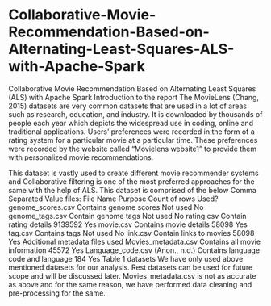 # Collaborative-Movie-Recommendation-Based-on-Alternating-Least-Squares-ALS-with-Apache-Spark
Collaborative Movie Recommendation Based on Alternating Least Squares (ALS) with Apache Spark
Introduction to the report
The MovieLens (Chang, 2015) datasets are very common datasets that are used in a lot of areas such as research, education, and industry. It is downloaded by thousands of people each year which depicts the widespread use in coding, online and traditional applications.  Users’ preferences were recorded in the form of a rating system for a particular movie at a particular time. These preferences were recorded by the website called “Movielens website1”  to provide them with personalized movie recommendations.

This dataset is vastly used to create different movie recommender systems and Collaborative filtering is one of the most preferred approaches for the same with the help of ALS. This dataset is comprised of the below Comma Separated Value files:
File Name	Purpose	Count of rows	Used?
genome_scores.csv	Contains genome scores	Not used	No
genome_tags.csv	Contain genome tags	Not used	No
rating.csv	Contain rating details	9139592	Yes
movie.csv	Contains movie details	58098	Yes
tag.csv	Contains tags	Not used	No
link.csv	Contain links to movies	58098	Yes
Additional metadata files used
Movies_metadata.csv	Contains all movie information	45572	Yes
Language_code.csv (Anon., n.d.)
Contains language code and language	184	Yes
Table 1 datasets
We have only used above mentioned datasets for our analysis. Rest datasets can be used for future scope and will be discussed later. Movies_metadata.csv is not as accurate as above and for the same reason, we have performed data cleaning and pre-processing for the same.
